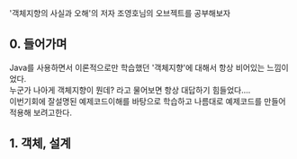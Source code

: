 '객체지향의 사실과 오해'의 저자 조영호님의 오브젝트를 공부해보자

## 0. 들어가며
Java를 사용하면서 이론적으로만 학습했던 '객체지향'에 대해서 항상 비어있는 느낌이었다.  
 누군가 나아게 객체지향이 뭔데? 라고 물어보면 항상 대답하기 힘들었다....  
 이번기회에 잘설명된 예제코드이해를 바탕으로 학습하고 나름대로 예제코드를 만들어 적용해 보려고한다.   
## 1. 객체, 설계
   